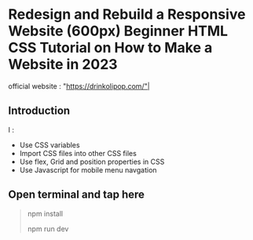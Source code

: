 
# Redesign and Rebuild a Responsive Website (600px)  Beginner HTML CSS Tutorial on How to Make a Website in 2023
official website : "https://drinkolipop.com/"|

## Introduction
I :
- Use CSS variables
- Import CSS files into other CSS files
- Use flex, Grid  and position properties in CSS
- Use Javascript for mobile menu navgation

Open terminal and tap here  
-------------------------------------
> npm install
>
> npm run dev

